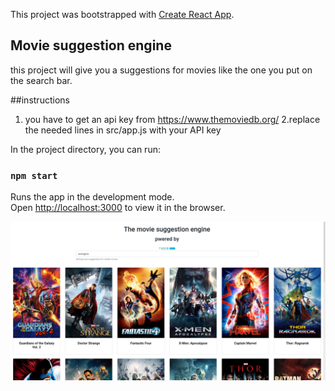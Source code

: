 This project was bootstrapped with [Create React App](https://github.com/facebook/create-react-app).

## Movie suggestion engine

this project will give you a suggestions for movies like the one you put on the search bar.

##instructions

1. you have to get an api key from https://www.themoviedb.org/
   2.replace the needed lines in src/app.js with your API key

In the project directory, you can run:

### `npm start`

Runs the app in the development mode.<br />
Open [http://localhost:3000](http://localhost:3000) to view it in the browser.

![screenshot](screenshot.png)
